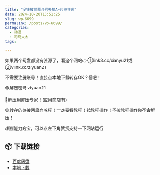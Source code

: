```yaml
---
title: "没钱被前辈介绍去拍A~片挣快钱"
date: 2024-10-20T13:51:25
slug: wp-6699
permalink: /posts/wp-6699/
categories:
  - 动漫
  - 司马太太
tags:

---
```


如果两个网盘都没有资源了，看这个网站👉①link3.cc/xianyu21或②vlink.cc/ziyuan21

不需要注册账号！直接点本地下载转存OK？懂吧！

🟢解压密码:ziyuan21

🔵解压用解压专家！(应用商店有)

🟡转存的链接网盘有教程！一定要看教程！按教程操作！不按教程操作你不会解压！

💰🈶能力的宝，可以点左下角赞赏支持一下网站运行

## 📦 下载链接
- [百度网盘](https://blziyuan21.com/pay-download/6699?key=857cca09a4&down_id=0)
- [本地下载](https://blziyuan21.com/pay-download/6699?key=857cca09a4&down_id=1)

